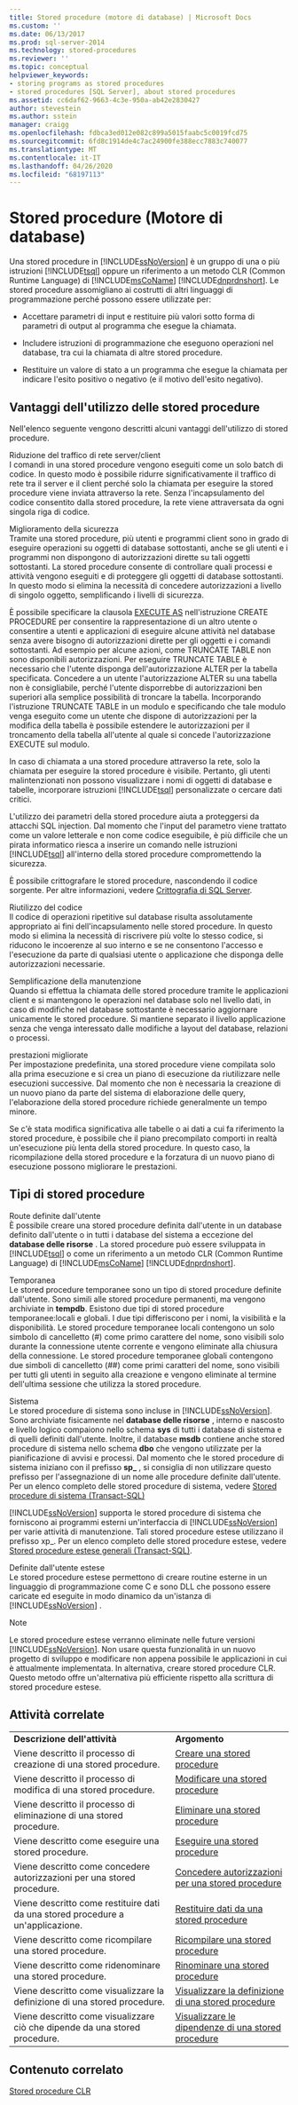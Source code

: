 ```yaml
---
title: Stored procedure (motore di database) | Microsoft Docs
ms.custom: ''
ms.date: 06/13/2017
ms.prod: sql-server-2014
ms.technology: stored-procedures
ms.reviewer: ''
ms.topic: conceptual
helpviewer_keywords:
- storing programs as stored procedures
- stored procedures [SQL Server], about stored procedures
ms.assetid: cc6daf62-9663-4c3e-950a-ab42e2830427
author: stevestein
ms.author: sstein
manager: craigg
ms.openlocfilehash: fdbca3ed012e082c899a5015faabc5c0019fcd75
ms.sourcegitcommit: 6fd8c1914de4c7ac24900fe388ecc7883c740077
ms.translationtype: MT
ms.contentlocale: it-IT
ms.lasthandoff: 04/26/2020
ms.locfileid: "68197113"
---
```

# <a name="stored-procedures-database-engine"></a>Stored procedure (Motore di database)
  Una stored procedure in [!INCLUDE[ssNoVersion](../../includes/ssnoversion-md.md)] è un gruppo di una o più istruzioni [!INCLUDE[tsql](../../includes/tsql-md.md)] oppure un riferimento a un metodo CLR (Common Runtime Language) di [!INCLUDE[msCoName](../../includes/msconame-md.md)] [!INCLUDE[dnprdnshort](../../includes/dnprdnshort-md.md)]. Le stored procedure assomigliano ai costrutti di altri linguaggi di programmazione perché possono essere utilizzate per:  
  
-   Accettare parametri di input e restituire più valori sotto forma di parametri di output al programma che esegue la chiamata.  
  
-   Includere istruzioni di programmazione che eseguono operazioni nel database, tra cui la chiamata di altre stored procedure.  
  
-   Restituire un valore di stato a un programma che esegue la chiamata per indicare l'esito positivo o negativo (e il motivo dell'esito negativo).  
  
## <a name="benefits-of-using-stored-procedures"></a>Vantaggi dell'utilizzo delle stored procedure  
 Nell'elenco seguente vengono descritti alcuni vantaggi dell'utilizzo di stored procedure.  
  
 Riduzione del traffico di rete server/client  
 I comandi in una stored procedure vengono eseguiti come un solo batch di codice. In questo modo è possibile ridurre significativamente il traffico di rete tra il server e il client perché solo la chiamata per eseguire la stored procedure viene inviata attraverso la rete. Senza l'incapsulamento del codice consentito dalla stored procedure, la rete viene attraversata da ogni singola riga di codice.  
  
 Miglioramento della sicurezza  
 Tramite una stored procedure, più utenti e programmi client sono in grado di eseguire operazioni su oggetti di database sottostanti, anche se gli utenti e i programmi non dispongono di autorizzazioni dirette su tali oggetti sottostanti. La stored procedure consente di controllare quali processi e attività vengono eseguiti e di proteggere gli oggetti di database sottostanti. In questo modo si elimina la necessità di concedere autorizzazioni a livello di singolo oggetto, semplificando i livelli di sicurezza.  
  
 È possibile specificare la clausola [EXECUTE AS](/sql/t-sql/statements/execute-as-clause-transact-sql) nell'istruzione CREATE PROCEDURE per consentire la rappresentazione di un altro utente o consentire a utenti e applicazioni di eseguire alcune attività nel database senza avere bisogno di autorizzazioni dirette per gli oggetti e i comandi sottostanti. Ad esempio per alcune azioni, come TRUNCATE TABLE non sono disponibili autorizzazioni. Per eseguire TRUNCATE TABLE è necessario che l'utente disponga dell'autorizzazione ALTER per la tabella specificata. Concedere a un utente l'autorizzazione ALTER su una tabella non è consigliabile, perché l'utente disporrebbe di autorizzazioni ben superiori alla semplice possibilità di troncare la tabella. Incorporando l'istruzione TRUNCATE TABLE in un modulo e specificando che tale modulo venga eseguito come un utente che dispone di autorizzazioni per la modifica della tabella è possibile estendere le autorizzazioni per il troncamento della tabella all'utente al quale si concede l'autorizzazione EXECUTE sul modulo.  
  
 In caso di chiamata a una stored procedure attraverso la rete, solo la chiamata per eseguire la stored procedure è visibile. Pertanto, gli utenti malintenzionati non possono visualizzare i nomi di oggetti di database e tabelle, incorporare istruzioni [!INCLUDE[tsql](../../includes/tsql-md.md)] personalizzate o cercare dati critici.  
  
 L'utilizzo dei parametri della stored procedure aiuta a proteggersi da attacchi SQL injection. Dal momento che l'input del parametro viene trattato come un valore letterale e non come codice eseguibile, è più difficile che un pirata informatico riesca a inserire un comando nelle istruzioni [!INCLUDE[tsql](../../includes/tsql-md.md)] all'interno della stored procedure compromettendo la sicurezza.  
  
 È possibile crittografare le stored procedure, nascondendo il codice sorgente. Per altre informazioni, vedere [Crittografia di SQL Server](../security/encryption/sql-server-encryption.md).  
  
 Riutilizzo del codice  
 Il codice di operazioni ripetitive sul database risulta assolutamente appropriato ai fini dell'incapsulamento nelle stored procedure. In questo modo si elimina la necessità di riscrivere più volte lo stesso codice, si riducono le incoerenze al suo interno e se ne consentono l'accesso e l'esecuzione da parte di qualsiasi utente o applicazione che disponga delle autorizzazioni necessarie.  
  
 Semplificazione della manutenzione  
 Quando si effettua la chiamata delle stored procedure tramite le applicazioni client e si mantengono le operazioni nel database solo nel livello dati, in caso di modifiche nel database sottostante è necessario aggiornare unicamente le stored procedure. Si mantiene separato il livello applicazione senza che venga interessato dalle modifiche a layout del database, relazioni o processi.  
  
 prestazioni migliorate  
 Per impostazione predefinita, una stored procedure viene compilata solo alla prima esecuzione e si crea un piano di esecuzione da riutilizzare nelle esecuzioni successive. Dal momento che non è necessaria la creazione di un nuovo piano da parte del sistema di elaborazione delle query, l'elaborazione della stored procedure richiede generalmente un tempo minore.  
  
 Se c'è stata modifica significativa alle tabelle o ai dati a cui fa riferimento la stored procedure, è possibile che il piano precompilato comporti in realtà un'esecuzione più lenta della stored procedure. In questo caso, la ricompilazione della stored procedure e la forzatura di un nuovo piano di esecuzione possono migliorare le prestazioni.  
  
## <a name="types-of-stored-procedures"></a>Tipi di stored procedure  
 Route definite dall'utente  
 È possibile creare una stored procedure definita dall'utente in un database definito dall'utente o in tutti i database del sistema a eccezione del **database delle risorse** . La stored procedure può essere sviluppata in [!INCLUDE[tsql](../../includes/tsql-md.md)] o come un riferimento a un metodo CLR (Common Runtime Language) di [!INCLUDE[msCoName](../../includes/msconame-md.md)] [!INCLUDE[dnprdnshort](../../includes/dnprdnshort-md.md)].  
  
 Temporanea  
 Le stored procedure temporanee sono un tipo di stored procedure definite dall'utente. Sono simili alle stored procedure permanenti, ma vengono archiviate in **tempdb**. Esistono due tipi di stored procedure temporanee:locali e globali. I due tipi differiscono per i nomi, la visibilità e la disponibilità. Le stored procedure temporanee locali contengono un solo simbolo di cancelletto (#) come primo carattere del nome, sono visibili solo durante la connessione utente corrente e vengono eliminate alla chiusura della connessione. Le stored procedure temporanee globali contengono due simboli di cancelletto (##) come primi caratteri del nome, sono visibili per tutti gli utenti in seguito alla creazione e vengono eliminate al termine dell'ultima sessione che utilizza la stored procedure.  
  
 Sistema  
 Le stored procedure di sistema sono incluse in [!INCLUDE[ssNoVersion](../../includes/ssnoversion-md.md)]. Sono archiviate fisicamente nel **database delle risorse** , interno e nascosto e livello logico compaiono nello schema **sys** di tutti i database di sistema e di quelli definiti dall'utente. Inoltre, il database **msdb** contiene anche stored procedure di sistema nello schema **dbo** che vengono utilizzate per la pianificazione di avvisi e processi. Dal momento che le stored procedure di sistema iniziano con il prefisso **sp_** , si consiglia di non utilizzare questo prefisso per l'assegnazione di un nome alle procedure definite dall'utente. Per un elenco completo delle stored procedure di sistema, vedere [Stored procedure di sistema &#40;Transact-SQL&#41;](/sql/relational-databases/system-stored-procedures/system-stored-procedures-transact-sql)  
  
 [!INCLUDE[ssNoVersion](../../includes/ssnoversion-md.md)] supporta le stored procedure di sistema che forniscono ai programmi esterni un'interfaccia di [!INCLUDE[ssNoVersion](../../includes/ssnoversion-md.md)] per varie attività di manutenzione. Tali stored procedure estese utilizzano il prefisso xp_. Per un elenco completo delle stored procedure estese, vedere [Stored procedure estese generali &#40;Transact-SQL&#41;](/sql/relational-databases/system-stored-procedures/general-extended-stored-procedures-transact-sql).  
  
 Definite dall'utente estese  
 Le stored procedure estese permettono di creare routine esterne in un linguaggio di programmazione come C e sono DLL che possono essere caricate ed eseguite in modo dinamico da un'istanza di [!INCLUDE[ssNoVersion](../../includes/ssnoversion-md.md)] .  
  
> [!NOTE]  
>  Le stored procedure estese verranno eliminate nelle future versioni [!INCLUDE[ssNoVersion](../../includes/ssnoversion-md.md)]. Non usare questa funzionalità in un nuovo progetto di sviluppo e modificare non appena possibile le applicazioni in cui è attualmente implementata. In alternativa, creare stored procedure CLR. Questo metodo offre un'alternativa più efficiente rispetto alla scrittura di stored procedure estese.  
  
## <a name="related-tasks"></a>Attività correlate  
  
|||  
|-|-|  
|**Descrizione dell'attività**|**Argomento**|  
|Viene descritto il processo di creazione di una stored procedure.|[Creare una stored procedure](../stored-procedures/create-a-stored-procedure.md)|  
|Viene descritto il processo di modifica di una stored procedure.|[Modificare una stored procedure](../stored-procedures/modify-a-stored-procedure.md)|  
|Viene descritto il processo di eliminazione di una stored procedure.|[Eliminare una stored procedure](../stored-procedures/delete-a-stored-procedure.md)|  
|Viene descritto come eseguire una stored procedure.|[Eseguire una stored procedure](../stored-procedures/execute-a-stored-procedure.md)|  
|Viene descritto come concedere autorizzazioni per una stored procedure.|[Concedere autorizzazioni per una stored procedure](../stored-procedures/grant-permissions-on-a-stored-procedure.md)|  
|Viene descritto come restituire dati da una stored procedure a un'applicazione.|[Restituire dati da una stored procedure](../stored-procedures/return-data-from-a-stored-procedure.md)|  
|Viene descritto come ricompilare una stored procedure.|[Ricompilare una stored procedure](../stored-procedures/recompile-a-stored-procedure.md)|  
|Viene descritto come ridenominare una stored procedure.|[Rinominare una stored procedure](../stored-procedures/rename-a-stored-procedure.md)|  
|Viene descritto come visualizzare la definizione di una stored procedure.|[Visualizzare la definizione di una stored procedure](view-the-definition-of-a-stored-procedure.md)|  
|Viene descritto come visualizzare ciò che dipende da una stored procedure.|[Visualizzare le dipendenze di una stored procedure](view-the-dependencies-of-a-stored-procedure.md)|  
  
## <a name="related-content"></a>Contenuto correlato  
 [Stored procedure CLR](../../database-engine/dev-guide/clr-stored-procedures.md)  
  
  
